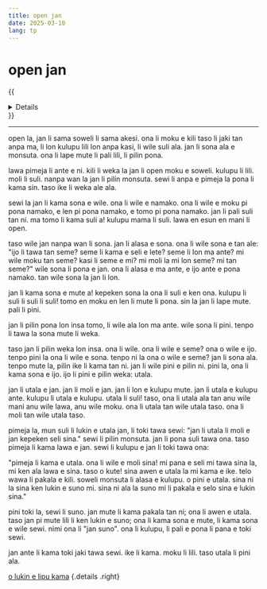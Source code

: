 ```yaml
---
title: open jan
date: 2025-03-10
lang: tp
---
```


# **open jan**

{{<details title="sona namako">}}
**tenpo pana:** 10/3/2025  
**ante nanpa pini:** 8/8/2025  
**kon lipu:** toki open nanpa tu lon lipu "ma suno".
{{</details>}}

---

open la, jan li sama soweli li sama akesi. ona li moku e kili taso li jaki tan anpa ma, li lon kulupu lili lon anpa kasi, li wile suli ala. jan li sona ala e monsuta. ona li lape mute li pali lili, li pilin pona.

lawa pimeja li ante e ni. kili li weka la jan li open moku e soweli. kulupu li lili. moli li suli. nanpa wan la jan li pilin monsuta. sewi li anpa e pimeja la pona li kama sin. taso ike li weka ale ala.

sewi la jan li kama sona e wile. ona li wile e namako. ona li wile e moku pi pona namako, e len pi pona namako, e tomo pi pona namako. jan li pali suli tan ni. ma tomo li kama suli a! kulupu mama li suli. lawa en esun en mani li open.

taso wile jan nanpa wan li sona. jan li alasa e sona. ona li wile sona e tan ale: "ijo li tawa tan seme? seme li kama e seli e lete? seme li lon ma ante? mi wile moku tan seme? kasi li seme e mi? mi moli la mi lon seme? mi tan seme?" wile sona li pona e jan. ona li alasa e ma ante, e ijo ante e pona namako. tan wile sona la jan li lon.

jan li kama sona e mute a! kepeken sona la ona li suli e ken ona. kulupu li suli li suli li suli! tomo en moku en len li mute li pona. sin la jan li lape mute. pali li pini.

jan li pilin pona lon insa tomo, li wile ala lon ma ante. wile sona li pini. tenpo li tawa la sona mute li weka.

taso jan li pilin weka lon insa. ona li wile. ona li wile e seme? ona o wile e ijo. tenpo pini la ona li wile e sona. tenpo ni la ona o wile e seme? jan li sona ala. tenpo mute la, pilin ike li kama tan ni. jan li wile pini e pilin ni. pini la, ona li kama sona e ijo. ijo li pini e pilin weka: utala.

jan li utala e jan. jan li moli e jan. jan li lon e kulupu mute. jan li utala e kulupu ante. kulupu li utala e kulupu. utala li suli! taso, ona li utala ala tan anu wile mani anu wile lawa, anu wile moku. ona li utala tan wile utala taso. ona li moli tan wile utala taso.

pimeja la, mun suli li lukin e utala jan, li toki tawa sewi: "jan li utala li moli e jan kepeken seli sina." sewi li pilin monsuta. jan li pona suli tawa ona. taso pimeja li kama lawa e jan. sewi li kulupu e jan li toki tawa ona:

"pimeja li kama e utala. ona li wile e moli sina! mi pana e seli mi tawa sina la, mi ken ala lawa e sina. taso o kute! sina awen e utala la mi kama e ike. telo wawa li pakala e kili. soweli monsuta li alasa e kulupu. o pini e utala. sina ni la sina ken lukin e suno mi. sina ni ala la suno mi li pakala e selo sina e lukin sina."

pini toki la, sewi li suno. jan mute li kama pakala tan ni; ona li awen e utala. taso jan pi mute lili li ken lukin e suno; ona li kama sona e mute, li kama sona e wile sewi. nimi ona li "jan suno". ona li kulupu, li pali e pona li pana e toki sewi.

jan ante li kama toki jaki tawa sewi. ike li kama. moku li lili. taso utala li pini ala.

[o lukin e lipu kama](../open-utala)
{.details .right}

